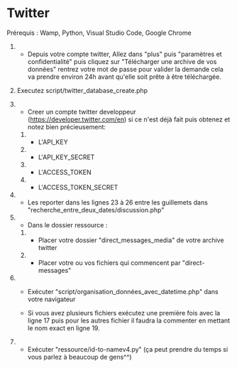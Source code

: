 # Twitter
Prérequis : Wamp, Python, Visual Studio Code, Google Chrome
 
1. - Depuis votre compte twitter, Allez dans "plus" puis "paramètres et confidentialité" puis cliquez sur  "Télécharger une archive de vos données" rentrez 
votre mot de passe pour valider la demande cela va prendre environ 24h avant qu'elle soit prête à être téléchargée.

2. Executez script/twitter_database_create.php

3. - Creer un compte twitter developpeur (https://developer.twitter.com/en)  si ce n'est déjà fait puis obtenez et notez bien précieusement: 
	1. - L'API_KEY 
	2. - L'API_KEY_SECRET
	3. - L'ACCESS_TOKEN
	4. - L'ACCESS_TOKEN_SECRET
  
4. - Les reporter dans les lignes 23 à 26 entre les guillemets dans  "recherche_entre_deux_dates/discussion.php"

5. - Dans le dossier ressource :
	1. - Placer votre dossier "direct_messages_media" de votre archive twitter
	2. - Placer votre ou vos fichiers qui commencent par "direct-messages"
    
6. - Exécuter "script/organisation_données_avec_datetime.php" dans votre navigateur 

	- Si vous avez plusieurs fichiers  exécutez une première fois avec la ligne 17  puis pour les autres fichier  il faudra la commenter en mettant le nom exact en 	ligne 19.
	
7. - Exécuter "ressource/id-to-namev4.py" (ça peut prendre du temps si vous parlez à beaucoup de gens^^)

